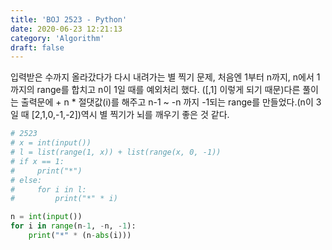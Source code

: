 ```yaml
---
title: 'BOJ 2523 - Python'
date: 2020-06-23 12:21:13
category: 'Algorithm'
draft: false
---
```

입력받은 수까지 올라갔다가 다시 내려가는 별 찍기 문제, 처음엔 1부터 n까지, n에서 1까지의 range를 합치고 n이 1일 때를 예외처리 했다. ([,1] 이렇게 되기 때문)다른 풀이는 출력문에 + n * 절댓값(i)를 해주고 n-1 ~ -n 까지 -1되는 range를 만들었다.(n이 3일 때 [2,1,0,-1,-2])역시 별 찍기가 뇌를 깨우기 좋은 것 같다.
```python
# 2523
# x = int(input())
# l = list(range(1, x)) + list(range(x, 0, -1))
# if x == 1:
#     print("*")
# else:
#     for i in l:
#         print("*" * i)

n = int(input())
for i in range(n-1, -n, -1):
    print("*" * (n-abs(i)))

```
